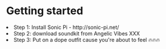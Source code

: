 <h1> Getting started </h1>
  <li>Step 1: Install Sonic Pi - http://sonic-pi.net/</li>
  <li>Step 2: download soundkit from Angelic Vibes XXX</li>
  <li>Step 3: Put on a dope outfit cause you're about to feel 🔥🔥🔥</li>

